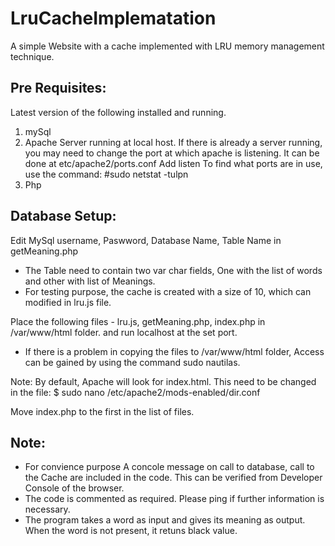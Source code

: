 # LruCacheImplematation
A simple Website with a cache implemented with LRU memory management technique. 

Pre Requisites:
-----------------------------------------------------------------------------
Latest version of the following installed and running. 

1. mySql
2. Apache Server running at local host. 
  If there is already a server running, you may need to change the port at which apache is listening. 
  It can be done at etc/apache2/ports.conf
  Add listen <Any Unutilized Port> 
  To find what ports are in use, use the command: #sudo netstat -tulpn
3. Php

Database Setup:
---------------------------------------------------------------------------
Edit MySql username, Paswword, Database Name, Table Name in getMeaning.php 

- The Table need to contain two var char fields, One with the list of words and other with list of Meanings.
- For testing purpose, the cache is created with a size of 10, which can modified in lru.js file.

Place the following files -  lru.js, getMeaning.php, index.php in /var/www/html folder. and run localhost at the set port. 
- If there is a problem in copying the files to /var/www/html folder, Access can be gained by using the command 
sudo nautilas. 

Note: By default, Apache will look for index.html. 
This need to be changed in the file:
$ sudo nano /etc/apache2/mods-enabled/dir.conf

Move index.php to the first in the list of files. 

Note:
-------------------------
- For convience purpose A concole message on call to database, call to the Cache are included in the code. This can be verified from Developer Console of the browser. 
- The code is commented as required. Please ping if further information is necessary. 
- The program takes a word as input and gives its meaning as output. When the word is not present, it retuns black value. 
